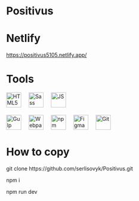 # Positivus

# Netlify

https://positivus5105.netlify.app/

# Tools

<p align="left">

 <img src="https://raw.githubusercontent.com/danielcranney/readme-generator/main/public/icons/skills/html5-colored.svg" width="40" height="40" alt="HTML5" />
  
  <img width="12" />
  
  <img src="https://raw.githubusercontent.com/danielcranney/readme-generator/main/public/icons/skills/sass-colored.svg" width="40" height="40" alt="Sass" />

  <img width="12" />

  <img src="https://raw.githubusercontent.com/danielcranney/readme-generator/main/public/icons/skills/javascript-colored.svg" width="40" height="40" alt="JS" />

  <br>
  <br>

  <img src="https://www.svgrepo.com/show/303440/gulp-logo.svg" width="40" height="40" alt="Gulp" />

  <img width="12" />

  <img src="https://raw.githubusercontent.com/danielcranney/readme-generator/main/public/icons/skills/webpack-colored.svg" width="40" height="40" alt="Webpack" />
  
  <img width="12" />

  <img src="https://www.cdnlogo.com/logos/n/39/npm-square-red.svg" width="40" height="40" alt="npm" />

  <img width="12" />

  <img src="https://raw.githubusercontent.com/danielcranney/readme-generator/main/public/icons/skills/figma-colored.svg" width="40" height="40" alt="Figma" />

  <img width="12" />

  <img src="https://raw.githubusercontent.com/danielcranney/readme-generator/main/public/icons/skills/git-colored.svg" width="40" height="40" alt="Git" />
</p>

# How to copy

<p align="left">git clone https://github.com/serlisovyk/Positivus.git</p>
<p align="left">npm i</p>
<p align="left">npm run dev</p>